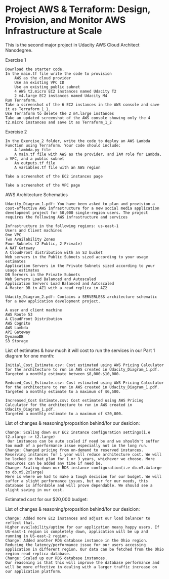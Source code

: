 # Project AWS & Terraform: Design, Provision, and Monitor AWS Infrastructure at Scale

This is the second major project in Udacity AWS Cloud Architect Nanodegree.

Exercise 1

    Download the starter code.
    In the main.tf file write the code to provision
        AWS as the cloud provider
        Use an existing VPC ID
        Use an existing public subnet
        4 AWS t2.micro EC2 instances named Udacity T2
        2 m4.large EC2 instances named Udacity M4
    Run Terraform.
    Take a screenshot of the 6 EC2 instances in the AWS console and save it as Terraform_1_1.
    Use Terraform to delete the 2 m4.large instances
    Take an updated screenshot of the AWS console showing only the 4 t2.micro instances and save it as Terraform_1_2

Exercise 2

    In the Exercise_2 folder, write the code to deploy an AWS Lambda Function using Terraform. Your code should include:
        A lambda.py file
        A main.tf file with AWS as the provider, and IAM role for Lambda, a VPC, and a public subnet
        An outputs.tf file
        A variables.tf file with an AWS region

    Take a screenshot of the EC2 instances page

    Take a screenshot of the VPC page

AWS Architecture Schematics

    Udacity_Diagram_1.pdf: You have been asked to plan and provision a cost-effective AWS infrastructure for a new social media application development project for 50,000 single-region users. The project requires the following AWS infrastructure and services
    
    Infrastructure in the following regions: us-east-1
    Users and Client machines
    One VPC
    Two Availability Zones
    Four Subnets (2 Public, 2 Private)
    A NAT Gateway
    A CloudFront distribution with an S3 bucket
    Web servers in the Public Subnets sized according to your usage estimates
    Application Servers in the Private Subnets sized according to your usage estimates
    DB Servers in the Private Subnets
    Web Servers Load Balanced and Autoscaled
    Application Servers Load Balanced and Autoscaled
    A Master DB in AZ1 with a read replica in AZ2
    
    Udacity_Diagram_2.pdf: Contains a SERVERLESS architecture schematic for a new application development project.
        
    A user and client machine
    AWS Route 53
    A CloudFront Distribution
    AWS Cognito
    AWS Lambda
    API Gateway
    DynamoDB
    S3 Storage
    
List of estimates & how much it will cost to run the services in our Part 1 diagram for one month:

    Initial_Cost_Estimate.csv: Cost estimated using AWS Pricing Calculator for the architecture to run in AWS created in Udacity_Diagram_1.pdf.
    Targeted a monthly estimate between $8,000-$10,000.
    
    Reduced_Cost_Estimate.csv: Cost estimated using AWS Pricing Calculator for the architecture to run in AWS created in Udacity_Diagram_1.pdf.
    Targeted a monthly estimate to a maximum of $6,500.
    
    Increased_Cost Estimate.csv: Cost estimated using AWS Pricing Calculator for the architecture to run in AWS created in Udacity_Diagram_1.pdf.
    Targeted a monthly estimate to a maximum of $20,000.

List of changes & reasoning/proposition behind/for our desicion:

    Change: Scaling down our EC2 instance configuration settings(i.e t2.xlarge -> t2.large)
     Our instances can be auto scaled if need be and we shouldn't suffer too much of a performance issue especially not in the long run.
    Change: Changed pricing from on-demand to reserved instances.
    Reserving instances for 1 year will reduce architecture cost. We will be locked in that plan for 1 or 3 years, whichever we choose. More resources can be added any time if need be.
    Change: Scaling down our RDS instance configuration(i.e db.m5.4xlarge to db.m5.2xlarge)
    Here is where we had to make a tough decision for our budget. We will suffer a slight performance issues, but our for our needs, this database is affordable and will prove dependable. We should see a slight saving in our cost.

Estimated cost for our $20,000 budget:

List of changes & reasoning/proposition behind/for our desicion:

    Change: Added more EC2 instances and adjust our load balancer to reflect that.
    Higher availability/uptime for our application means happy users. If US-east-1 region is completely down, application will be up and running in US-east-2 region.
    Change: Added another RDS database instance in the Ohio region.
    Reducing the latency/performance issue for our users accessing application in different region. Our data can be fetched from the Ohio region read replica database.
    Change: Scaled up our RDS database instances.
    Our reasoning is that this will improve the database performance and will be more effective in dealing with a larger traffic increase on our application platform.
